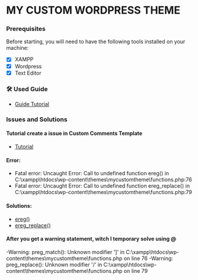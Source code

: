# MY CUSTOM WORDPRESS THEME

### Prerequisites

Before starting, you will need to have the following tools installed on your machine:
- [x] XAMPP
- [x] Wordpress
- [x] Text Editor

### 🛠 Used Guide
- [Guide Tutorial](https://www.escolawp.com/2011/01/guia-completo-para-criar-template-wordpress/)

### Issues and Solutions

#### Tutorial create a issue in Custom Comments Template
- [Tutorial](https://www.escolawp.com/2010/12/criando-template-comentarios-wordpress/)
#### Error:
- Fatal error: Uncaught Error: Call to undefined function ereg() in C:\xampp\htdocs\wp-content\themes\mycustomtheme\functions.php:76
- Fatal error: Uncaught Error: Call to undefined function ereg_replace() in C:\xampp\htdocs\wp-content\themes\mycustomtheme\functions.php:79

#### Solutions:
- [ereg()](https://stackoverflow.com/questions/54682040/fatal-error-uncaught-error-call-to-undefined-function-ereg#:~:text=use-,preg_match,-()%20instead%20of%20ereg)
- [ereg_replace()](https://stackoverflow.com/questions/39469264/fatal-error-uncaught-error-call-to-undefined-function-ereg-replace-php-7#:~:text=%24jquery_click_hook%20%3D-,preg_replace,-(%22%5B%5EA-Za-z0))

#### After you get a warning statement, witch I temporary solve using @
-Warning: preg_match(): Unknown modifier ']' in C:\xampp\htdocs\wp-content\themes\mycustomtheme\functions.php on line 76
-Warning: preg_replace(): Unknown modifier '/' in C:\xampp\htdocs\wp-content\themes\mycustomtheme\functions.php on line 79